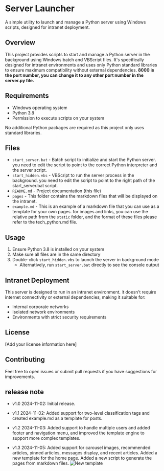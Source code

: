 # Server Launcher

A simple utility to launch and manage a Python server using Windows scripts, designed for intranet deployment.

## Overview

This project provides scripts to start and manage a Python server in the background using Windows batch and VBScript files. It's specifically designed for intranet environments and uses only Python standard libraries to ensure maximum compatibility without external dependencies. **8000 is the port number, you can change it to any other port number in the server.py file.**

## Requirements

- Windows operating system
- Python 3.8
- Permission to execute scripts on your system

No additional Python packages are required as this project only uses standard libraries.

## Files

- `start_server.bat` - Batch script to initialize and start the Python server. you need to edit the script to point to the correct Python interpreter and the server script.
- `start_hidden.vbs` - VBScript to run the server process in the background. you need to edit the script to point to the right path of the start_server.bat script.
- `README.md` - Project documentation (this file)
- `pages` - This folder contains the markdown files that will be displayed on the intranet.
- `example.md` - This is an example of a markdown file that you can use as a template for your own pages. for images and links, you can use the relative path from the `static` folder, and the format of these files please refer to the tech_python.md file.

## Usage

1. Ensure Python 3.8 is installed on your system
2. Make sure all files are in the same directory
3. Double-click `start_hidden.vbs` to launch the server in background mode
   - Alternatively, run `start_server.bat` directly to see the console output

## Intranet Deployment

This server is designed to run in an intranet environment. It doesn't require internet connectivity or external dependencies, making it suitable for:
- Internal corporate networks
- Isolated network environments
- Environments with strict security requirements

## License

[Add your license information here]

## Contributing

Feel free to open issues or submit pull requests if you have suggestions for improvements.

## release note

- v1.0 2024-11-02: Initial release.

- v1.1 2024-11-02: Added support for two-level classification tags and created example.md as a template for posts.

- v1.2 2024-11-03: Added support to handle multiple users and added footer and navigation menu, and improved the template engine to support more complex templates.

- v1.3 2024-11-05: Added support for carousel images, recommended articles, pinned articles, messages display, and recent articles. Added a new template for the home page. Added a new script to generate the pages from markdown files.
![New template](https://github.com/gouliming4437/omssurgeon/blob/website/website/New%20template.png)